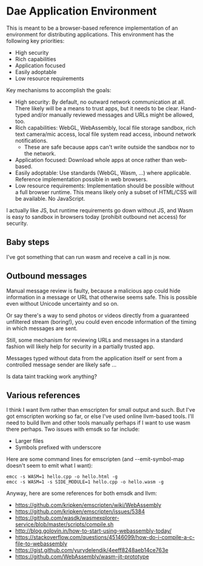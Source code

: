 # Dae Application Environment

This is meant to be a browser-based reference implementation of an environment
for distributing applications.
This environment has the following key priorities:

- High security
- Rich capabilities
- Application focused
- Easily adoptable
- Low resource requirements

Key mechanisms to accomplish the goals:

- High security: By default, no outward network communication at all.
  There likely will be a means to trust apps, but it needs to be clear.
  Hand-typed and/or manually reviewed messages and URLs might be allowed, too.
- Rich capabilities: WebGL, WebAssembly, local file storage sandbox, rich text
  camera/mic access, local file system read access, inbound network
  notifications.
  - These are safe because apps can't write outside the sandbox nor to the
    network.
- Application focused: Download whole apps at once rather than web-based.
- Easily adoptable: Use standards (WebGL, Wasm, ...) where applicable.
  Reference implementation possible in web browsers.
- Low resource requirements: Implementation should be possible without a full
  browser runtime.
  This means likely only a subset of HTML/CSS will be available.
  No JavaScript.

I actually like JS, but runtime requirements go down without JS, and Wasm is
easy to sandbox in browsers today (prohibit outbound net access) for security.


## Baby steps

I've got something that can run wasm and receive a call in js now.


## Outbound messages

Manual message review is faulty, because a malicious app could hide information
in a message or URL that otherwise seems safe.
This is possible even without Unicode uncertainty and so on.

Or say there's a way to send photos or videos directly from a guaranteed
unfiltered stream (boring!), you could even encode information of the timing in
which messages are sent.

Still, some mechanism for reviewing URLs and messages in a standard fashion will
likely help for security in a partially trusted app.

Messages typed without data from the application itself or sent from a
controlled message sender are likely safe ...

Is data taint tracking work anything?


## Various references

I think I want llvm rather than emscripten for small output and such.
But I've got emscripten working so far, or else I've used online llvm-based
tools.
I'll need to build llvm and other tools manually perhaps if I want to use wasm
there perhaps.
Two issues with emsdk so far include:

- Larger files
- Symbols prefixed with underscore

Here are some command lines for emscripten (and --emit-symbol-map doesn't seem
to emit what I want):

```
emcc -s WASM=1 hello.cpp -o hello.html -g
emcc -s WASM=1 -s SIDE_MODULE=1 hello.cpp -o hello.wasm -g
```

Anyway, here are some references for both emsdk and llvm:

- https://github.com/kripken/emscripten/wiki/WebAssembly
- https://github.com/kripken/emscripten/issues/5384
- https://github.com/wasdk/wasmexplorer-service/blob/master/scripts/compile.sh
- http://blog.golovin.in/how-to-start-using-webassembly-today/
- https://stackoverflow.com/questions/45146099/how-do-i-compile-a-c-file-to-webassembly
- https://gist.github.com/yurydelendik/4eeff8248aeb14ce763e
- https://github.com/WebAssembly/wasm-jit-prototype
